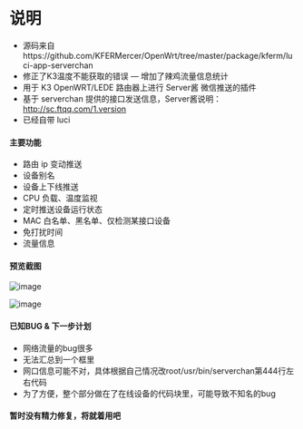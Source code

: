 # 说明
- 源码来自https://github.com/KFERMercer/OpenWrt/tree/master/package/kferm/luci-app-serverchan 
- 修正了K3温度不能获取的错误
— 增加了辣鸡流量信息统计
- 用于 K3 OpenWRT/LEDE 路由器上进行 Server酱 微信推送的插件
- 基于 serverchan 提供的接口发送信息，Server酱说明：http://sc.ftqq.com/1.version
- 已经自带 luci

#### 主要功能
- 路由 ip 变动推送
- 设备别名
- 设备上下线推送
- CPU 负载、温度监视
- 定时推送设备运行状态
- MAC 白名单、黑名单、仅检测某接口设备
- 免打扰时间
- 流量信息

#### 预览截图

![image](https://www.skeimg.com/u/20190813/17281668.png)

![image](https://www.skeimg.com/u/20190813/17281548.png)


#### 已知BUG & 下一步计划
- 网络流量的bug很多
- 无法汇总到一个框里
- 网口信息可能不对，具体根据自己情况改root/usr/bin/serverchan第444行左右代码
- 为了方便，整个部分做在了在线设备的代码块里，可能导致不知名的bug

#### 暂时没有精力修复，将就着用吧

